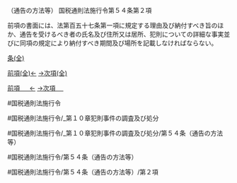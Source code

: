 （通告の方法等）
国税通則法施行令第５４条第２項

前項の書面には、法第百五十七条第一項に規定する理由及び納付すべき旨のほか、通告を受けるべき者の氏名及び住所又は居所、犯則についての詳細な事実並びに同項の規定により納付すべき期間及び場所を記載しなければならない。

[条(全)](国税通則法施行＿令＿第５４条_.md)

[前項(全)←](国税通則法施行＿令＿第５４条第１項_.md)    [→次項(全)](国税通則法施行＿令＿第５４条第３項_.md)

[前項 　 ←](国税通則法施行＿令＿第５４条第１項.md)    [→次項 　 ](国税通則法施行＿令＿第５４条第３項.md)



#国税通則法施行令

#国税通則法施行令/_第１０章犯則事件の調査及び処分

#国税通則法施行令/_第１０章犯則事件の調査及び処分/第５４条（通告の方法等）

#国税通則法施行令/第５４条（通告の方法等）

#国税通則法施行令/第５４条（通告の方法等）/第２項

